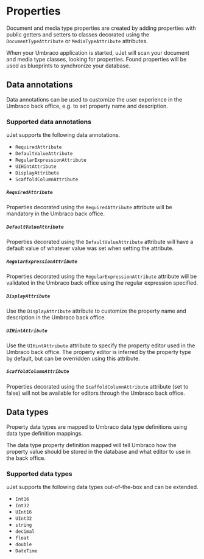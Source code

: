 # Properties
Document and media type properties are created by adding properties with public getters and setters to classes decorated using the `DocumentTypeAttribute` or `MediaTypeAttribute` attributes.

When your Umbraco application is started, uJet will scan your document and media type classes, looking for properties. Found properties will be used as blueprints to synchronize your database.

## Data annotations
Data annotations can be used to customize the user experience in the Umbraco back office, e.g. to set property name and description.

### Supported data annotations
uJet supports the following data annotations.

* `RequiredAttribute`
* `DefaultValueAttribute`
* `RegularExpressionAttribute`
* `UIHintAttribute`
* `DisplayAttribute`
* `ScaffoldColumnAttribute`

##### `RequiredAttribute`
Properties decorated using the `RequiredAttribute` attribute will be mandatory in the Umbraco back office.

##### `DefaultValueAttribute`
Properties decorated using the `DefaultValueAttribute` attribute will have a default value of whatever value was set when setting the attribute.

##### `RegularExpressionAttribute`
Properties decorated using the `RegularExpressionAttribute` attribute will be validated in the Umbraco back office using the regular expression specified.

##### `DisplayAttribute`
Use the `DisplayAttribute` attribute to customize the property name and description in the Umbraco back office.

##### `UIHintAttribute`
Use the `UIHintAttribute` attribute to specify the property editor used in the Umbraco back office. The property editor is inferred by the property type by default, but can be overridden using this attribute.

##### `ScaffoldColumnAttribute`
Properties decorated using the `ScaffoldColumnAttribute` attribute (set to false) will not be available for editors through the Umbraco back office.

## Data types
Property data types are mapped to Umbraco data type definitions using data type definition mappings.

The data type property definition mapped will tell Umbraco how the property value should be stored in the database and what editor to use in the back office.

### Supported data types
uJet supports the following data types out-of-the-box and can be extended.

* `Int16`
* `Int32`
* `UInt16`
* `UInt32`
* `string`
* `decimal`
* `float`
* `double`
* `DateTime`